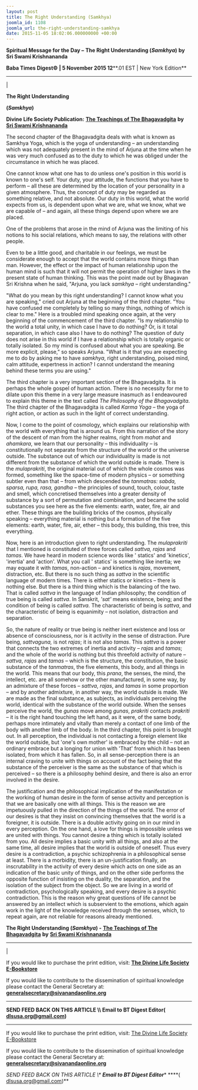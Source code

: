 ```yaml
---
layout: post
title: The Right Understanding (Samkhya)
joomla_id: 1108
joomla_url: the-right-understanding-samkhya
date: 2015-11-05 18:02:06.000000000 +00:00
---
```

  

















































**Spiritual Message for the Day –** **The Right Understanding (_Samkhya_)**  **by Sri Swami Krishnananda**

 **Baba Times Digest© | 5 November 2015 12****.01 EST | New York Edition**

* * *

| 

**The Right Understanding**

**(_Samkhya_)**

**Divine Life Society Publication:** [**The Teachings of The Bhagavadgita**](http://www.swami-krishnananda.org/bhagavad/bhagavad_03.html) **by** [**Sri Swami Krishnananda**](http://www.dlshq.org/saints/krishnananda.htm)

The second chapter of the Bhagavadgita deals with what is known as Samkhya Yoga, which is the yoga of understanding – an understanding which was not adequately present in the mind of Arjuna at the time when he was very much confused as to the duty to which he was obliged under the circumstance in which he was placed.

One cannot know what one has to do unless one's position in this world is known to one's self. Your duty, your attitude, the functions that you have to perform – all these are determined by the location of your personality in a given atmosphere. Thus, the concept of duty may be regarded as something relative, and not absolute. Our duty in this world, what the world expects from us, is dependent upon what we are, what we know, what we are capable of – and again, all these things depend upon where we are placed.

One of the problems that arose in the mind of Arjuna was the limiting of his notions to his social relations, which means to say, the relations with other people.

Even to be a little good, and charitable in our feelings, we must be considerate enough to accept that the world contains more things than man. However, the effect or the impact of human relationship upon the human mind is such that it will not permit the operation of higher laws in the present state of human thinking. This was the point made out by Bhagavan Sri Krishna when he said, "Arjuna, you lack _samkhya_ – right understanding."

"What do you mean by this right understanding? I cannot know what you are speaking," cried out Arjuna at the beginning of the third chapter. "You have confused me completely by telling so many things, nothing of which is clear to me." Here is a troubled mind speaking once again, at the very beginning of the commencement of the third chapter. "Is my relationship to the world a total unity, in which case I have to do nothing? Or, is it total separation, in which case also I have to do nothing? The question of duty does not arise in this world if I have a relationship which is totally organic or totally isolated. So my mind is confused about what you are speaking. Be more explicit, please," so speaks Arjuna. "What is it that you are expecting me to do by asking me to have _samkhya_, right understanding, poised mind, calm attitude, expertness in action? I cannot understand the meaning behind these terms you are using."

The third chapter is a very important section of the Bhagavadgita. It is perhaps the whole gospel of human action. There is no necessity for me to dilate upon this theme in a very large measure inasmuch as I endeavoured to explain this theme in the text called _The Philosophy of the Bhagavadgita_. The third chapter of the Bhagavadgita is called _Karma Yoga_ – the yoga of right action, or action as such in the light of correct understanding.

Now, I come to the point of cosmology, which explains our relationship with the world with everything that is around us. From this narration of the story of the descent of man from the higher realms, right from _mahat_ and _ahamkara_, we learn that our personality – this individuality – is constitutionally not separate from the structure of the world or the universe outside. The substance out of which our individuality is made is not different from the substance of which the world outside is made. There is the _mulaprakriti_, the original material out of which the whole cosmos was formed, something like the space-time of modern physics – or something subtler even than that – from which descended the _tanmatras: sabda, sparsa, rupa, rasa, gandha –_ the principles of sound, touch, colour, taste and smell, which concretised themselves into a greater density of substance by a sort of permutation and combination, and became the solid substances you see here as the five elements: earth, water, fire, air and ether. These things are the building bricks of the cosmos, physically speaking – everything material is nothing but a formation of the five elements: earth, water, fire, air, ether – this body, this building, this tree, this everything.

Now, here is an introduction given to right understanding. The _mulaprakriti_ that I mentioned is constituted of three forces called _sattva, rajas_ and _tamas_. We have heard in modern science words like ' statics' and 'kinetics', 'inertia' and 'action'. What you call ' statics' is something like inertia; we may equate it with _tamas_, non-action – and kinetics is _rajas_, movement, distraction, etc. But there is no such thing as _sattva_ in the scientific language of modern times. There is either statics or kinetics – there is nothing else. But there is a third thing which is the balancing of the two. That is called _sattva_ in the language of Indian philosophy; the condition of true being is called _sattva_. In Sanskrit, _'sat'_ means existence, being; and the condition of being is called _sattva._ The characteristic of being is _sattva_, and the characteristic of being is equanimity – not isolation, distraction and separation.

So, the nature of reality or true being is neither inert existence and loss or absence of consciousness, nor is it activity in the sense of distraction. Pure being, _sattvaguna,_ is not _rajas_; it is not also _tamas_. This _sattva_ is a power that connects the two extremes of inertia and activity – _rajas_ and _tamas_; and the whole of the world is nothing but this threefold activity of nature – _sattva_, _rajas_ and _tamas_ – which is the structure, the constitution, the basic substance of the _tanmatras_, the five elements, this body, and all things in the world. This means that our body, this _prana_, the senses, the mind, the intellect, etc. are all somehow or the other manufactured, in some way, by an admixture of these forces – _sattva_, _rajas_, and _tamas_ in some proportion – and by another admixture, in another way, the world outside is made. We are made as the final substance, as subjects, as individuals perceiving the world, identical with the substance of the world outside. When the senses perceive the world, the _gunas_ move among _gunas_, _prakriti_ contacts _prakriti_ – it is the right hand touching the left hand, as it were, of the same body, perhaps more intimately and vitally than merely a contact of one limb of the body with another limb of the body. In the third chapter, this point is brought out. In all perception, the individual is not contacting a foreign element like the world outside, but 'one's own mother' is embraced by the child – not an ordinary embrace but a longing for union with 'That' from which it has been isolated, from which it has fallen. So, in all sense-perception there is an internal craving to unite with things on account of the fact being that the substance of the perceiver is the same as the substance of that which is perceived – so there is a philosophy behind desire, and there is also an error involved in the desire.

The justification and the philosophical implication of the manifestation or the working of human desire in the form of sense activity and perception is that we are basically one with all things. This is the reason we are impetuously pulled in the direction of the things of the world. The error of our desires is that they insist on convincing themselves that the world is a foreigner, it is outside. There is a double activity going on in our mind in every perception. On the one hand, a love for things is impossible unless we are united with things. You cannot desire a thing which is totally isolated from you. All desire implies a basic unity with all things, and also at the same time, all desire implies that the world is outside of oneself. Thus every desire is a contradiction, a psychic schizophrenia in a philosophical sense at least. There is a morbidity, there is an un-justification finally, an inscrutability in the activity of every desire which acts on one side as an indication of the basic unity of things, and on the other side performs the opposite function of insisting on the duality, the separation, and the isolation of the subject from the object. So we are living in a world of contradiction, psychologically speaking, and every desire is a psychic contradiction. This is the reason why great questions of life cannot be answered by an intellect which is subservient to the emotions, which again work in the light of the knowledge received through the senses, which, to repeat again, are not reliable for reasons already mentioned.



**The Right Understanding (_Samkhya_) -** [**The Teachings of The Bhagavadgita**](http://www.swami-krishnananda.org/bhagavad/bhagavad_03.html) **by** [**Sri Swami Krishnananda**](http://www.dlshq.org/saints/krishnananda.htm)

****  
 |



If you would like to purchase the print edition, visit: **[The Divine Life Society E-Bookstore](http://www.dlshq.org/download/download.htm)**

If you would like to contribute to the dissemination of spiritual knowledge please contact the General Secretary at: [](mailto:%20%3Cscript%20type=%27text/javascript%27%3E%20%3C%21--%20var%20prefix%20=%20%27ma%27%20+%20%27il%27%20+%20%27to%27;%20var%20path%20=%20%27hr%27%20+%20%27ef%27%20+%20%27=%27;%20var%20addy57016%20=%20%27generalsecretary%27%20+%20%27@%27;%20addy57016%20=%20addy57016%20+%20%27sivanandaonline%27%20+%20%27.%27%20+%20%27org%27;%20document.write%28%27%3Ca%20%27%20+%20path%20+%20%27%5C%27%27%20+%20prefix%20+%20%27:%27%20+%20addy57016%20+%20%27%5C%27%3E%27%29;%20document.write%28addy57016%29;%20document.write%28%27%3C%5C/a%3E%27%29;%20//--%3E%5Cn%20%3C/script%3E%3Cscript%20type=%27text/javascript%27%3E%20%3C%21--%20document.write%28%27%3Cspan%20style=%5C%27display:%20none;%5C%27%3E%27%29;%20//--%3E%20%3C/script%3EThis%20email%20address%20is%20being%20protected%20from%20spambots.%20You%20need%20JavaScript%20enabled%20to%20view%20it.%20%3Cscript%20type=%27text/javascript%27%3E%20%3C%21--%20document.write%28%27%3C/%27%29;%20document.write%28%27span%3E%27%29;%20//--%3E%20%3C/script%3E?subject=Contribution%20to%20Dissemination%20of%20Spiritual%20Knowledge) **generalsecretary@sivanandaonline.org**

****

**SEND FEED BACK ON THIS ARTICLE \\\ Email to BT Digest Editor[](mailto:%20%3Cscript%20type=%27text/javascript%27%3E%20%3C%21--%20var%20prefix%20=%20%27ma%27%20+%20%27il%27%20+%20%27to%27;%20var%20path%20=%20%27hr%27%20+%20%27ef%27%20+%20%27=%27;%20var%20addy72654%20=%20%27dlsusa.org%27%20+%20%27@%27;%20addy72654%20=%20addy72654%20+%20%27gmail%27%20+%20%27.%27%20+%20%27com%27;%20document.write%28%27%3Ca%20%27%20+%20path%20+%20%27%5C%27%27%20+%20prefix%20+%20%27:%27%20+%20addy72654%20+%20%27%5C%27%3E%27%29;%20document.write%28addy72654%29;%20document.write%28%27%3C%5C/a%3E%27%29;%20//--%3E%5Cn%20%3C/script%3E%3Cscript%20type=%27text/javascript%27%3E%20%3C%21--%20document.write%28%27%3Cspan%20style=%5C%27display:%20none;%5C%27%3E%27%29;%20//--%3E%20%3C/script%3EThis%20email%20address%20is%20being%20protected%20from%20spambots.%20You%20need%20JavaScript%20enabled%20to%20view%20it.%20%3Cscript%20type=%27text/javascript%27%3E%20%3C%21--%20document.write%28%27%3C/%27%29;%20document.write%28%27span%3E%27%29;%20//--%3E%20%3C/script%3E?subject=DLS%20Posts)( [dlsusa.org@gmail.com](mailto:dlsusa.org@gmail.com))**



* * *



  

If you would like to purchase the print edition, visit: [The Divine Life Society E-Bookstore](http://www.dlshq.org/download/download.htm)

If you would like to contribute to the dissemination of spiritual knowledge please contact the General Secretary at: **[generalsecretary@sivanandaonline.org](mailto:generalsecretary@sivanandaonline.org)**

**SEND FEED BACK ON THIS ARTICLE \\\**  **Email to BT Digest Editor**** [](mailto:%20%3Cscript%20type=%27text/javascript%27%3E%20%3C%21--%20var%20prefix%20=%20%27ma%27%20+%20%27il%27%20+%20%27to%27;%20var%20path%20=%20%27hr%27%20+%20%27ef%27%20+%20%27=%27;%20var%20addy72654%20=%20%27dlsusa.org%27%20+%20%27@%27;%20addy72654%20=%20addy72654%20+%20%27gmail%27%20+%20%27.%27%20+%20%27com%27;%20document.write%28%27%3Ca%20%27%20+%20path%20+%20%27%5C%27%27%20+%20prefix%20+%20%27:%27%20+%20addy72654%20+%20%27%5C%27%3E%27%29;%20document.write%28addy72654%29;%20document.write%28%27%3C%5C/a%3E%27%29;%20//--%3E%5Cn%20%3C/script%3E%3Cscript%20type=%27text/javascript%27%3E%20%3C%21--%20document.write%28%27%3Cspan%20style=%5C%27display:%20none;%5C%27%3E%27%29;%20//--%3E%20%3C/script%3EThis%20email%20address%20is%20being%20protected%20from%20spambots.%20You%20need%20JavaScript%20enabled%20to%20view%20it.%20%3Cscript%20type=%27text/javascript%27%3E%20%3C%21--%20document.write%28%27%3C/%27%29;%20document.write%28%27span%3E%27%29;%20//--%3E%20%3C/script%3E?subject=DLS%20Posts)****( [dlsusa.org@gmail.com](mailto:dlsusa.org@gmail.com))**  
